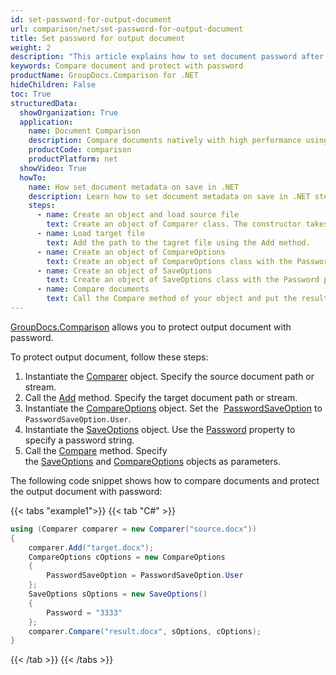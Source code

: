 ```yaml
---
id: set-password-for-output-document
url: comparison/net/set-password-for-output-document
title: Set password for output document
weight: 2
description: "This article explains how to set document password after files comparison within your .NET applications using GroupDocs.Comparison for .NET."
keywords: Compare document and protect with password
productName: GroupDocs.Comparison for .NET
hideChildren: False
toc: True
structuredData:
  showOrganization: True
  application:
    name: Document Comparison
    description: Compare documents natively with high performance using C# language and GroupDocs.Comparison for .NET
    productCode: comparison
    productPlatform: net
  showVideo: True
  howTo:
    name: How set document metadata on save in .NET
    description: Learn how to set document metadata on save in .NET step by step
    steps:
      - name: Create an object and load source file
        text: Create an object of Comparer class. The constructor takes the source file path parameter. You may specify absolute or relative file path as per your requirements.
      - name: Load target file
        text: Add the path to the tagret file using the Add method.
      - name: Create an object of CompareOptions
        text: Create an object of CompareOptions class with the PasswordSaveOption parameter initialised by PasswordSaveOption enum value.
      - name: Create an object of SaveOptions
        text: Create an object of SaveOptions class with the Password parameter.
      - name: Compare documents
        text: Call the Compare method of your object and put the resulting file path parameter, SaveObject object and CompareOption object.
---
```


[GroupDocs.Comparison](https://products.groupdocs.com/comparison/net) allows you to protect output document with password.

To protect output document, follow these steps:

1.  Instantiate the [Comparer](https://reference.groupdocs.com/net/comparison/groupdocs.comparison/comparer) object. Specify the source document path or stream.
2.  Call the [Add](https://reference.groupdocs.com/net/comparison/groupdocs.comparison/comparer/methods/add/index) method. Specify the target document path or stream.
3.  Instantiate the [CompareOptions](https://reference.groupdocs.com/net/comparison/groupdocs.comparison.options/compareoptions) object. Set the  [PasswordSaveOption](https://reference.groupdocs.com/net/comparison/groupdocs.comparison.options/compareoptions/properties/passwordsaveoption) to `PasswordSaveOption.User`.
4.  Instantiate the [SaveOptions](https://reference.groupdocs.com/net/comparison/groupdocs.comparison.options/saveoptions) object. Use the [Password](https://reference.groupdocs.com/comparison/net/groupdocs.comparison.options/saveoptions/properties/password) property to specify a password string.
5.  Call the [Compare](https://reference.groupdocs.com/net/comparison/groupdocs.comparison/comparer/methods/compare/index) method. Specify the [SaveOptions](https://reference.groupdocs.com/net/comparison/groupdocs.comparison.options/saveoptions) and [CompareOptions](https://reference.groupdocs.com/net/comparison/groupdocs.comparison.options/compareoptions) objects as parameters.

The following code snippet shows how to compare documents and protect the output document with password:

{{< tabs "example1">}}
{{< tab "C#" >}}
```csharp
using (Comparer comparer = new Comparer("source.docx"))
{
    comparer.Add("target.docx");
    CompareOptions cOptions = new CompareOptions
    {
     	PasswordSaveOption = PasswordSaveOption.User
    };
    SaveOptions sOptions = new SaveOptions()
    {
     	Password = "3333"
    };
    comparer.Compare("result.docx", sOptions, cOptions);
}
```
{{< /tab >}}
{{< /tabs >}}
